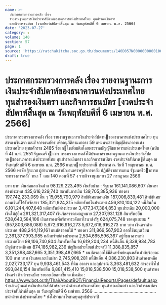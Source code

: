 ```yaml
---
name: >-
  ประกาศกระทรวงการคลัง เรื่อง
  รายงานฐานะการเงินประจำสัปดาห์ของธนาคารแห่งประเทศไทย ทุนสำรองเงินตรา
  และกิจการธนบัตร [งวดประจำสัปดาห์สิ้นสุด ณ วันพฤหัสบดีที่ 6 เมษายน พ.ศ. 2566]
date: '2023-07-27'
category: ง
volume: 140
section: 57
page: 1
source: 'https://ratchakitcha.soc.go.th/documents/140D057N0000000000100.pdf'
draft: true
---
```


# ประกาศกระทรวงการคลัง เรื่อง รายงานฐานะการเงินประจำสัปดาห์ของธนาคารแห่งประเทศไทย ทุนสำรองเงินตรา และกิจการธนบัตร [งวดประจำสัปดาห์สิ้นสุด ณ วันพฤหัสบดีที่ 6 เมษายน พ.ศ. 2566]

ประกาศกระทรวงการคลัง เรื่อง รายงานฐานะการเงินประจําสัปดาหของธนาคารแห่งประเทศไทย ทุนสํารองเงินตรา และกิจการธนบัตร เพื่ออนุวัติตามมาตรา 59 แห่งพระราชบัญญัติธนาคารแห่งประเทศไทย พุทธศักราช 2485 ซึ่งแกไขเพิ่มเติมโดยพระราชบัญญัติธนาคารแห่งประเทศไทย (ฉบับที่ 4) พ.ศ. 2551 รัฐมนตรีวาการ กระทรวงการคลังได้ประกาศรายงานฐานะการเงินประจําสัปดาหของธนาคารแห่งประเทศไทย ทุนสํารองเงินตรา และกิจการธนบัตร งวดประจําสัปดาหสิ้นสุด ณ วันพฤหัสบดีที่ 6 เมษายน พ.ศ. 2566 แนบทายประกาศนี้ ประกาศ ณ วันที่ 1 พฤษภาคม พ.ศ. 2566 พรชัย ฐีระเวช ผู้อํานวยการสํานักงานเศรษฐกิจการคลัง ปฏิบัติราชการแทน รัฐมนตรีวาการกระทรวงการคลัง ้ หนา 1 ่ เลม 140 ตอนที่ 57 ง ราชกิจจานุเบกษา 27 กรกฎาคม 2566

บาท บาท เงินสดและเงินฝาก 98,129,223,495 เงินรับฝาก : รัฐบาล 161,141,086,607 เงินตราต่างประเทศ 435,616,229,740 สถาบันการเงิน 139,705,385,936 ทองคา 197,742,233,069 อื่น ๆ 15,055,790,979 สิทธิพิเศษถอนเงิน 187,006,839,481 สิทธิพิเศษถอนเงินที่ได้รับจัดสรร 185,321,924,315 หลักทรัพย์ในประเทศ 456,810,104,122 หนี้สินอื่น 6,101,244,407,648 หลักทรัพย์ต่างประเทศ 3,477,347,384,853 ทุนประเดิม 20,000,000 เงินให้กู้ยืม 291,321,317,407 เงินจัดสรรตามกฎหมาย 27,307,931,128 สินทรัพย์อื่น 528,643,584,106 เงินสารองเพื่อรักษาระดับกาไรนาส่งรัฐ 624,075,748 ขาดทุนสะสม * (957,803,686,088) 5,672,616,916,273 5,672,616,916,273 บาท บาท เงินตราต่างประเทศ 488,244,119,161 ธนบัตรออกใช้ * ทองคา 311,869,567,903 ออกใช้หมุนเวียน 2,361,377,993,985 หลักทรัพย์ต่างประเทศ 2,534,665,596,367 อยู่ที่ธนาคารแห่งประเทศไทย 98,106,740,804 สินทรัพย์อื่น 16,619,204,234 หนี้สินอื่น 6,338,934,783 บัญชีสารองพิเศษ 874,185,982,236 บัญชีผลประโยชน์ประจาปี 11,388,835,857 3,351,398,487,665 3,351,398,487,665 * ธนบัตรออกใช้มีสินทรัพย์หนุนหลังเท่ากับร้อยละ 100 บาท บาท เงินสดและเงินฝาก 2,745,908,281 หนี้สินอื่น 4,086,230,803 สินค้าคงเหลือ 2,027,733,177 ทุน 9,938,461,543 ที่ดิน อาคาร และอุปกรณ์ 3,363,481,632 สารองทั่วไป 993,846,154 สินทรัพย์อื่น 6,881,415,410 15,018,538,500 15,018,538,500 ทุนสํารองเงินตรํา กิจกํารธนบัตร รายละเอียดคาชี้แจงเพิ่มเติม : https://www.bot.or.th/Thai/AboutBOT/FinancialReports/Pages/default.aspx รํายงํานฐํานะกํารเงินประจําสัปดําห์ของธนําคํารแห่งประเทศไทย ทุนสํารองเงินตรํา และกิจกํารธนบัตร ประจําสัปดําห์สิ้นสุด ณ วันพฤหัสบดีที่ 6 เมษํายน 2566 .................................................. ธนําคํารแห่งประเทศไทย * ยังไม่รวมกาไรขาดทุนสุทธิประจาปี
